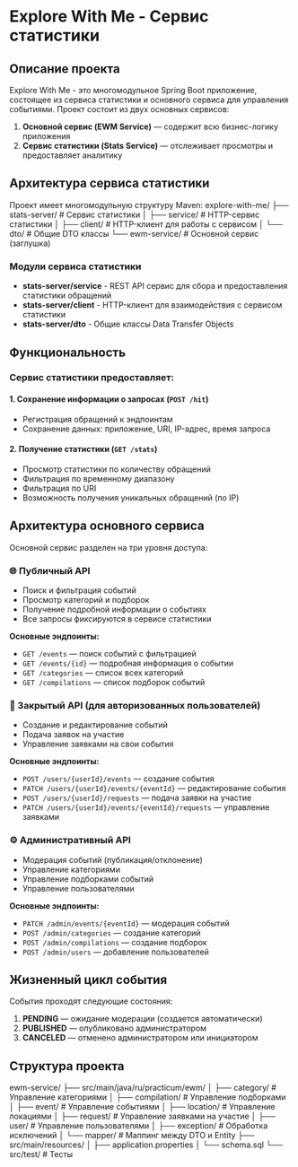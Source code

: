 # Explore With Me - Сервис статистики

## Описание проекта

Explore With Me - это многомодульное Spring Boot приложение, состоящее из сервиса статистики и основного сервиса для управления событиями. Проект состоит из двух основных сервисов:

1. **Основной сервис (EWM Service)** — содержит всю бизнес-логику приложения
2. **Сервис статистики (Stats Service)** — отслеживает просмотры и предоставляет аналитику

## Архитектура сервиса статистики

Проект имеет многомодульную структуру Maven:
explore-with-me/
├── stats-server/           # Сервис статистики
│   ├── service/           # HTTP-сервис статистики
│   ├── client/            # HTTP-клиент для работы с сервисом
│   └── dto/               # Общие DTO классы
└── ewm-service/           # Основной сервис (заглушка)


### Модули сервиса статистики

- **stats-server/service** - REST API сервис для сбора и предоставления статистики обращений
- **stats-server/client** - HTTP-клиент для взаимодействия с сервисом статистики
- **stats-server/dto** - Общие классы Data Transfer Objects

## Функциональность

### Сервис статистики предоставляет:

#### 1. Сохранение информации о запросах (`POST /hit`)
- Регистрация обращений к эндпоинтам
- Сохранение данных: приложение, URI, IP-адрес, время запроса

#### 2. Получение статистики (`GET /stats`)
- Просмотр статистики по количеству обращений
- Фильтрация по временному диапазону
- Фильтрация по URI
- Возможность получения уникальных обращений (по IP)

## Архитектура основного сервиса

Основной сервис разделен на три уровня доступа:

### 🌐 Публичный API
- Поиск и фильтрация событий
- Просмотр категорий и подборок
- Получение подробной информации о событиях
- Все запросы фиксируются в сервисе статистики

**Основные эндпоинты:**
- `GET /events` — поиск событий с фильтрацией
- `GET /events/{id}` — подробная информация о событии
- `GET /categories` — список всех категорий
- `GET /compilations` — список подборок событий

### 🔐 Закрытый API (для авторизованных пользователей)
- Создание и редактирование событий
- Подача заявок на участие
- Управление заявками на свои события

**Основные эндпоинты:**
- `POST /users/{userId}/events` — создание события
- `PATCH /users/{userId}/events/{eventId}` — редактирование события
- `POST /users/{userId}/requests` — подача заявки на участие
- `PATCH /users/{userId}/events/{eventId}/requests` — управление заявками

### ⚙️ Административный API
- Модерация событий (публикация/отклонение)
- Управление категориями
- Управление подборками событий
- Управление пользователями

**Основные эндпоинты:**
- `PATCH /admin/events/{eventId}` — модерация событий
- `POST /admin/categories` — создание категорий
- `POST /admin/compilations` — создание подборок
- `POST /admin/users` — добавление пользователей

## Жизненный цикл события

События проходят следующие состояния:

1. **PENDING** — ожидание модерации (создается автоматически)
2. **PUBLISHED** — опубликовано администратором
3. **CANCELED** — отменено администратором или инициатором

## Структура проекта
ewm-service/
├── src/main/java/ru/practicum/ewm/
│   ├── category/          # Управление категориями
│   ├── compilation/       # Управление подборками
│   ├── event/            # Управление событиями
│   ├── location/         # Управление локациями
│   ├── request/          # Управление заявками на участие
│   ├── user/             # Управление пользователями
│   ├── exception/        # Обработка исключений
│   └── mapper/           # Маппинг между DTO и Entity
├── src/main/resources/
│   ├── application.properties
│   └── schema.sql
└── src/test/             # Тесты